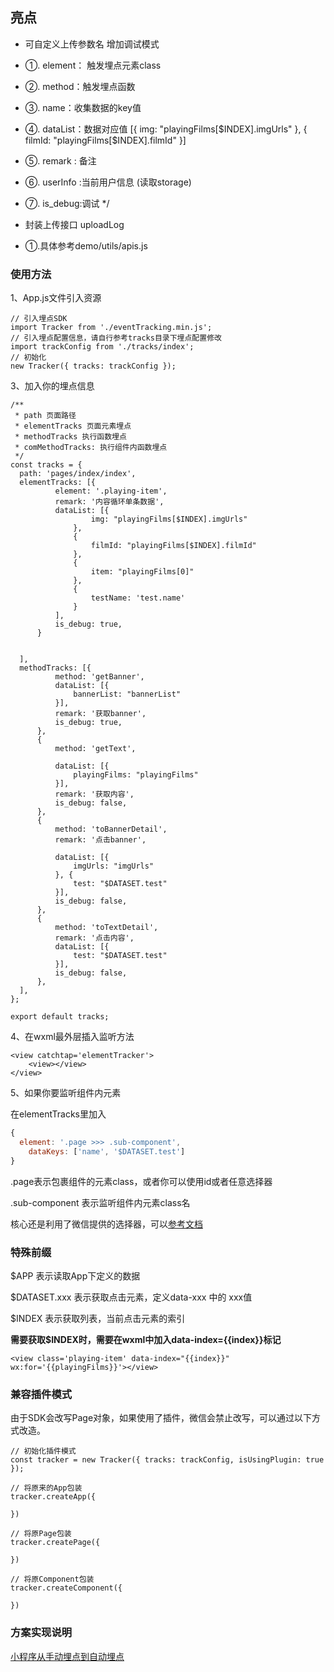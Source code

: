 ## 亮点 ## 

- 可自定义上传参数名 增加调试模式

- ①. element： 触发埋点元素class
- ②. method：触发埋点函数
- ③. name：收集数据的key值
- ④. dataList：数据对应值 
                [{ img: "playingFilms[$INDEX].imgUrls" }, { filmId: "playingFilms[$INDEX].filmId" }]
- ⑤. remark : 备注
- ⑥. userInfo :当前用户信息 (读取storage)
- ⑦. is_debug:调试
*/

- 封装上传接口  uploadLog

- ①.具体参考demo/utils/apis.js


### 使用方法 ### 

1、App.js文件引入资源

```
// 引入埋点SDK
import Tracker from './eventTracking.min.js';
// 引入埋点配置信息，请自行参考tracks目录下埋点配置修改
import trackConfig from './tracks/index';
// 初始化
new Tracker({ tracks: trackConfig });
```

3、加入你的埋点信息

```
/**
 * path 页面路径
 * elementTracks 页面元素埋点
 * methodTracks 执行函数埋点
 * comMethodTracks: 执行组件内函数埋点
 */
const tracks = {
  path: 'pages/index/index',
  elementTracks: [{
          element: '.playing-item',
          remark: '内容循环单条数据',
          dataList: [{
                  img: "playingFilms[$INDEX].imgUrls"
              },
              {
                  filmId: "playingFilms[$INDEX].filmId"
              },
              {
                  item: "playingFilms[0]"
              },
              {
                  testName: 'test.name'
              }
          ],
          is_debug: true, 
      }


  ],
  methodTracks: [{
          method: 'getBanner',
          dataList: [{
              bannerList: "bannerList"
          }],
          remark: '获取banner',
          is_debug: true, 
      },
      {
          method: 'getText',

          dataList: [{
              playingFilms: "playingFilms"
          }],
          remark: '获取内容',
          is_debug: false, 
      },
      {
          method: 'toBannerDetail',
          remark: '点击banner',

          dataList: [{
              imgUrls: "imgUrls"
          }, {
              test: "$DATASET.test"
          }],
          is_debug: false, 
      },
      {
          method: 'toTextDetail',
          remark: '点击内容',
          dataList: [{
              test: "$DATASET.test"
          }],
          is_debug: false, 
      },
  ],
};

export default tracks;

```

4、在wxml最外层插入监听方法

```
<view catchtap='elementTracker'>
	<view></view>
</view>
```




5、如果你要监听组件内元素

在elementTracks里加入

```javascript
{
  element: '.page >>> .sub-component',
    dataKeys: ['name', '$DATASET.test']
}
```

.page表示包裹组件的元素class，或者你可以使用id或者任意选择器

.sub-component 表示监听组件内元素class名

核心还是利用了微信提供的选择器，可以[参考文档](https://developers.weixin.qq.com/miniprogram/dev/api/wxml/SelectorQuery.selectAll.html)




### 特殊前缀

$APP 表示读取App下定义的数据

$DATASET.xxx 表示获取点击元素，定义data-xxx 中的 xxx值

$INDEX 表示获取列表，当前点击元素的索引

**需要获取$INDEX时，需要在wxml中加入data-index={{index}}标记**

```
<view class='playing-item' data-index="{{index}}" wx:for='{{playingFilms}}'></view>
```



### 兼容插件模式

由于SDK会改写Page对象，如果使用了插件，微信会禁止改写，可以通过以下方式改造。

```
// 初始化插件模式
const tracker = new Tracker({ tracks: trackConfig, isUsingPlugin: true });

// 将原来的App包装
tracker.createApp({
    
})

// 将原Page包装
tracker.createPage({
    
})

// 将原Component包装
tracker.createComponent({
    
})
```





### 方案实现说明

[小程序从手动埋点到自动埋点](https://www.jianshu.com/p/4c0c23b16ba1)


